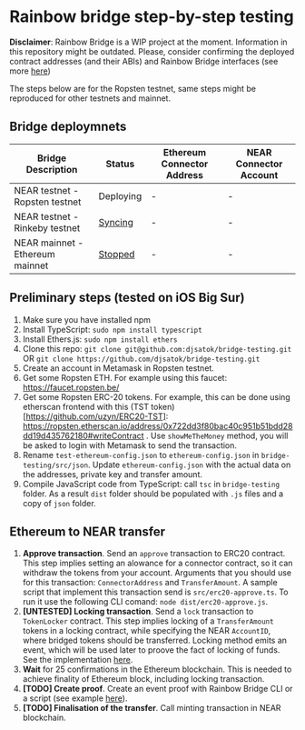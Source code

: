 # Rainbow bridge step-by-step testing

**Disclaimer**: Rainbow Bridge is a WIP project at the moment. Information in this repository might be outdated. Please, consider confirming the deployed contract addresses (and their ABIs) and Rainbow Bridge interfaces (see more [here](https://github.com/near/rainbow-bridge))

The steps below are for the Ropsten testnet, same steps might be reproduced for other testnets and mainnet.

## Bridge deploymnets

| Bridge Description              | Status      | Ethereum Connector Address                 | NEAR Connector Account |
|---------------------------------|-------------|--------------------------------------------|------------------------|
| NEAR testnet - Ropsten testnet  | Deploying   | - | - |
| NEAR testnet - Rinkeby testnet  | [Syncing](https://explorer.testnet.near.org/accounts/eth2near.bridge05.testnet) | - | - | 
| NEAR mainnet - Ethereum mainnet | [Stopped](https://github.com/near/rainbow-bridge/issues/455) | - | - |

## Preliminary steps (tested on iOS Big Sur)

1. Make sure you have installed npm
2. Install TypeScript: `sudo npm install typescript`
3. Install Ethers.js: `sudo npm install ethers`
4. Clone this repo: `git clone git@github.com:djsatok/bridge-testing.git` OR `git clone https://github.com/djsatok/bridge-testing.git`
6. Create an account in Metamask in Ropsten testnet.
7. Get some Ropsten ETH. For example using this faucet: https://faucet.ropsten.be/
8. Get some Ropsten ERC-20 tokens. For example, this can be done using etherscan frontend with this (TST token)[https://github.com/uzyn/ERC20-TST]: https://ropsten.etherscan.io/address/0x722dd3f80bac40c951b51bdd28dd19d435762180#writeContract . Use `showMeTheMoney` method, you will be asked to login with Metamask to send the transaction.
9. Rename `test-ethereum-config.json`  to `ethereum-config.json` in `bridge-testing/src/json`. Update `ethereum-config.json` with the actual data on the addresses, private key and transfer amount.
10. Compile JavaScript code from TypeScript: call `tsc` in `bridge-testing` folder. As a result `dist` folder should be populated with `.js` files and a copy of `json` folder.


## Ethereum to NEAR transfer
1. **Approve transaction**. Send an `approve` transaction to ERC20 contract. This step implies setting an alowance for a connector contract, so it can withdraw the tokens from your account. Arguments that you should use for this transaction: `ConnectorAddress` and `TransferAmount`. A sample script that implement this transaction send is `src/erc20-approve.ts`. To run it use the following CLI comand: `node dist/erc20-approve.js`.
2. **[UNTESTED] Locking transaction**. Send a `lock` transaction to `TokenLocker` contract. This step implies locking of a `TransferAmount` tokens in a locking contract, while specifying the NEAR `AccountID`, where bridged tokens should be transferred. Locking method emits an event, which will be used later to proove the fact of locking of funds. See the implementation [here](https://github.com/near/rainbow-token-connector/blob/master/erc20-connector/contracts/ERC20Locker.sol#L32-L35).
3. **Wait** for 25 confirmations in the Ethereum blockchain. This is needed to achieve finality of Ethereum block, including locking transaction.
4. **[TODO] Create proof**. Create an event proof with Rainbow Bridge CLI or a script (see example [here](https://github.com/near/rainbow-bridge-frontend/blob/master/src/js/transfers/erc20%2Bnep21/natural-erc20-to-nep21/findProof.js)).
5. **[TODO] Finalisation of the transfer**. Call minting transaction in NEAR blockchain.
